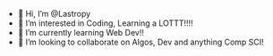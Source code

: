 - 👋 Hi, I’m @Lastropy
- 👀 I’m interested in Coding, Learning a LOTTT!!!!
- 🌱 I’m currently learning Web Dev!!
- 💞️ I’m looking to collaborate on Algos, Dev and anything Comp SCI!

<!---
Lastropy/Lastropy is a ✨ special ✨ repository because its `README.md` (this file) appears on your GitHub profile.
You can click the Preview link to take a look at your changes.
--->
